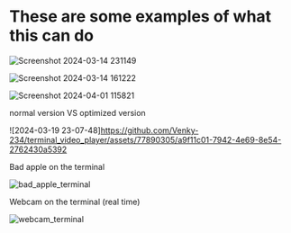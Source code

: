 # These are some examples of what this can do

![Screenshot 2024-03-14 231149](https://github.com/Venky-234/terminal_video_player/assets/77890305/e5da5dd3-dbe7-4ec5-a952-ee73497a8dbc)

![Screenshot 2024-03-14 161222](https://github.com/Venky-234/terminal_video_player/assets/77890305/97531189-8842-494b-80f0-6eaefa89d128)


![Screenshot 2024-04-01 115821](https://github.com/Venky-234/terminal_video_player/assets/77890305/1fc596e9-fa9b-4035-87d1-2e396e3032be)



normal version VS optimized version


![2024-03-19 23-07-48]https://github.com/Venky-234/terminal_video_player/assets/77890305/a9f11c01-7942-4e69-8e54-2762430a5392



Bad apple on the terminal



![bad_apple_terminal](https://github.com/Venky-234/terminal_video_player/assets/77890305/3a952a25-0d58-44c7-a4fd-6b141362d13a)

Webcam on the terminal (real time)



![webcam_terminal](https://github.com/Venky-234/terminal_video_player/assets/77890305/13f3906c-d86e-4353-a57f-f3e1118b1889)




